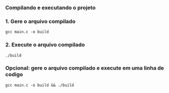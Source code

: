 ### Compilando e executando o projeto

### 1. Gere o arquivo compilado

```
gcc main.c -o build
```

### 2. Execute o arquivo compilado

```
./build
```

### Opcional: gere o arquivo compilado e execute em uma linha de codigo

```
gcc main.c -o build && ./build
```
